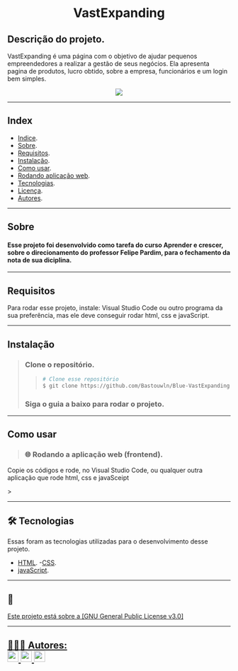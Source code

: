 <h1 align="center">
    VastExpanding
</h1>

## Descrição do projeto.
VastExpanding é uma página com o objetivo de ajudar pequenos empreendedores a realizar a gestão de seus negócios. Ela apresenta pagina de produtos, lucro obtido, sobre a empresa, funcionários e um login bem simples. 
<p align="center">
    <!-- Badge de estrelas do projeto -->
	<img src="https://github.com/Bastouwln/Blue-VastExpandin" />
</p>

---

<!-- Exemplo de Index do projeto -->
## Index
- [Indice](#index).
- [Sobre](#sobre).
- [Requisitos](#requisitos).
- [Instalação](#instalação).
- [Como usar](#como-usar).
 - [Rodando aplicação web](#rodando-web). 
- [Tecnologias](#tecnologias).
- [Licença](#).
- [Autores](#autores).
---

<!-- Sobre o projeto -->
## Sobre
#### Esse projeto foi desenvolvido como tarefa do curso Aprender e crescer, sobre o direcionamento do professor Felipe Pardim, para o fechamento da nota de sua diciplina.

---

<!-- Requisitos para testar ou utilizar o projeto -->
## Requisitos

Para rodar esse projeto, instale: Visual Studio Code ou outro programa da sua preferência, mas ele deve conseguir rodar html, css e javaScript.

<!-- Nome da ferramenta e link para a sua documentação ou site -->


---

<!-- Explicação da instação ou uso -->
## Instalação
> ### Clone o repositório.
>>   ```bash
>>  # Clone esse repositório
>>  $ git clone https://github.com/Bastouwln/Blue-VastExpanding LINK
>>   ```
> ### Siga o guia a baixo para rodar o projeto.

---

<!-- Explicação da instação ou uso -->
## Como usar 
>
><h3 id="rodando-web">
>🌐 Rodando a aplicação web (frontend).
></h3>
<p> Copie os códigos e rode, no Visual Studio Code, ou qualquer outra aplicação que rode html, css e javaSceipt</p>
>

---

<!-- Tecnologias utilizadas no desenvolvimento do projeto -->
<h2 id="tecnologias">
    🛠 Tecnologias
</h2>

Essas foram as tecnologias utilizadas para o desenvolvimento desse projeto.

- [HTML](link).
 -[CSS](link).
 - [javaScript](link).
---

<!-- Licença do projeto -->
<h2 id="LICENSE">
    📝 <a href="https://github.com/Bastouwln/Blue-VastExpanding/blob/main/LICENSE">
</h2>

Este projeto está sobre a [GNU General Public License v3.0]

---

<!-- Sobre mim ou os autores -->
<h2 id="autores">
    👨🏽‍💻 Autores:
    <div>
        <a href="https://github.com/JANAsil" margin="10px">
        <img src="https://avatars.githubusercontent.com/u/111519701?v=4" width="25px" heigth="25px">
          <a href="https://github.com/Felps27" margin="10px">
           <img src="https://avatars.githubusercontent.com/u/110110960?v=4" width="25px" heigth="25px">
          <a href="https://github.com/lucasvazques" margin="10px"> 
           <img src="https://avatars.githubusercontent.com/u/133922923?v=4" width="25px" heigth="25px">
    </div>
</h2>

